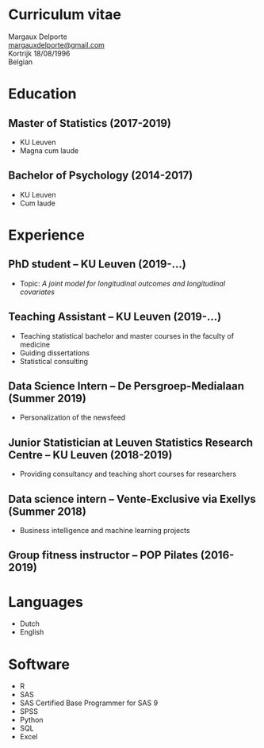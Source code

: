 # Curriculum vitae
Margaux Delporte  
margauxdelporte@gmail.com  
Kortrijk 18/08/1996  
Belgian  

# Education

## Master of Statistics (2017-2019)
 * KU Leuven
 * Magna cum laude
## Bachelor of Psychology (2014-2017)
 * KU Leuven
 * Cum laude

# Experience
## PhD student – KU Leuven (2019-...)
 * Topic:  _A joint model for longitudinal outcomes and longitudinal covariates_
## Teaching Assistant – KU Leuven (2019-...)
 * Teaching statistical bachelor and master courses in the faculty of medicine
 * Guiding dissertations
 * Statistical consulting
## Data Science Intern – De Persgroep-Medialaan (Summer 2019)
 * Personalization of the newsfeed 
## Junior Statistician at Leuven Statistics Research Centre – KU Leuven (2018-2019)
 * Providing consultancy and teaching short courses for researchers
## Data science intern – Vente-Exclusive via Exellys (Summer 2018)
 * Business intelligence and machine learning projects
## Group fitness instructor – POP Pilates (2016-2019)

# Languages
* Dutch
* English

# Software
*	R
*	SAS 
 * SAS Certified Base Programmer for SAS 9
* SPSS
* Python
* SQL
* Excel
 
